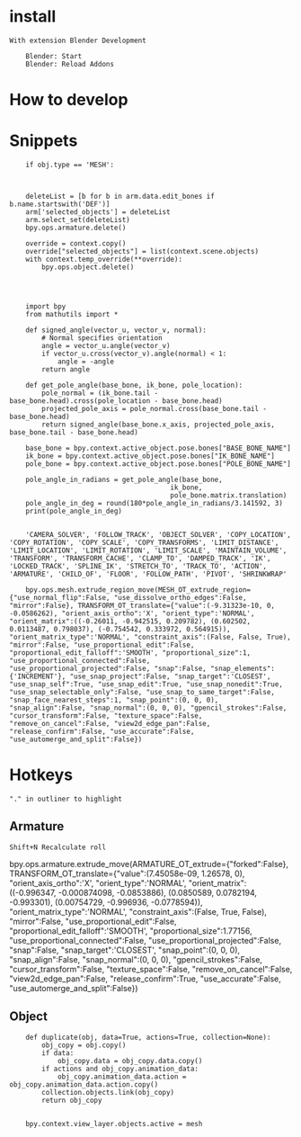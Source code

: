 # install

    With extension Blender Development

        Blender: Start
        Blender: Reload Addons

# How to develop


# Snippets

        if obj.type == 'MESH':



        deleteList = [b for b in arm.data.edit_bones if b.name.startswith('DEF')]
        arm['selected_objects'] = deleteList
        arm.select_set(deleteList)
        bpy.ops.armature.delete()

        override = context.copy()
        override["selected_objects"] = list(context.scene.objects)
        with context.temp_override(**override):
            bpy.ops.object.delete()




        import bpy
        from mathutils import *

        def signed_angle(vector_u, vector_v, normal):
            # Normal specifies orientation
            angle = vector_u.angle(vector_v)
            if vector_u.cross(vector_v).angle(normal) < 1:
                angle = -angle
            return angle

        def get_pole_angle(base_bone, ik_bone, pole_location):
            pole_normal = (ik_bone.tail - base_bone.head).cross(pole_location - base_bone.head)
            projected_pole_axis = pole_normal.cross(base_bone.tail - base_bone.head)
            return signed_angle(base_bone.x_axis, projected_pole_axis, base_bone.tail - base_bone.head)

        base_bone = bpy.context.active_object.pose.bones["BASE_BONE_NAME"]
        ik_bone = bpy.context.active_object.pose.bones["IK_BONE_NAME"]
        pole_bone = bpy.context.active_object.pose.bones["POLE_BONE_NAME"]

        pole_angle_in_radians = get_pole_angle(base_bone,
                                            ik_bone,
                                            pole_bone.matrix.translation)
        pole_angle_in_deg = round(180*pole_angle_in_radians/3.141592, 3)
        print(pole_angle_in_deg)


        'CAMERA_SOLVER', 'FOLLOW_TRACK', 'OBJECT_SOLVER', 'COPY_LOCATION', 'COPY_ROTATION', 'COPY_SCALE', 'COPY_TRANSFORMS', 'LIMIT_DISTANCE', 'LIMIT_LOCATION', 'LIMIT_ROTATION', 'LIMIT_SCALE', 'MAINTAIN_VOLUME', 'TRANSFORM', 'TRANSFORM_CACHE', 'CLAMP_TO', 'DAMPED_TRACK', 'IK', 'LOCKED_TRACK', 'SPLINE_IK', 'STRETCH_TO', 'TRACK_TO', 'ACTION', 'ARMATURE', 'CHILD_OF', 'FLOOR', 'FOLLOW_PATH', 'PIVOT', 'SHRINKWRAP'

        bpy.ops.mesh.extrude_region_move(MESH_OT_extrude_region={"use_normal_flip":False, "use_dissolve_ortho_edges":False, "mirror":False}, TRANSFORM_OT_translate={"value":(-9.31323e-10, 0, -0.0586262), "orient_axis_ortho":'X', "orient_type":'NORMAL', "orient_matrix":((-0.26011, -0.942515, 0.209782), (0.602502, 0.0113487, 0.798037), (-0.754542, 0.333972, 0.564915)), "orient_matrix_type":'NORMAL', "constraint_axis":(False, False, True), "mirror":False, "use_proportional_edit":False, "proportional_edit_falloff":'SMOOTH', "proportional_size":1, "use_proportional_connected":False, "use_proportional_projected":False, "snap":False, "snap_elements":{'INCREMENT'}, "use_snap_project":False, "snap_target":'CLOSEST', "use_snap_self":True, "use_snap_edit":True, "use_snap_nonedit":True, "use_snap_selectable_only":False, "use_snap_to_same_target":False, "snap_face_nearest_steps":1, "snap_point":(0, 0, 0), "snap_align":False, "snap_normal":(0, 0, 0), "gpencil_strokes":False, "cursor_transform":False, "texture_space":False, "remove_on_cancel":False, "view2d_edge_pan":False, "release_confirm":False, "use_accurate":False, "use_automerge_and_split":False})


# Hotkeys

    "." in outliner to highlight

## Armature

    Shift+N Recalculate roll


bpy.ops.armature.extrude_move(ARMATURE_OT_extrude={"forked":False}, TRANSFORM_OT_translate={"value":(7.45058e-09, 1.26578, 0), "orient_axis_ortho":'X', "orient_type":'NORMAL', "orient_matrix":((-0.996347, -0.000874098, -0.0853886), (0.0850589, 0.0782194, -0.993301), (0.00754729, -0.996936, -0.0778594)), "orient_matrix_type":'NORMAL', "constraint_axis":(False, True, False), "mirror":False, "use_proportional_edit":False, "proportional_edit_falloff":'SMOOTH', "proportional_size":1.77156, "use_proportional_connected":False, "use_proportional_projected":False, "snap":False, "snap_target":'CLOSEST', "snap_point":(0, 0, 0), "snap_align":False, "snap_normal":(0, 0, 0), "gpencil_strokes":False, "cursor_transform":False, "texture_space":False, "remove_on_cancel":False, "view2d_edge_pan":False, "release_confirm":True, "use_accurate":False, "use_automerge_and_split":False})


## Object

        def duplicate(obj, data=True, actions=True, collection=None):
            obj_copy = obj.copy()
            if data:
                obj_copy.data = obj_copy.data.copy()
            if actions and obj_copy.animation_data:
                obj_copy.animation_data.action = obj_copy.animation_data.action.copy()
            collection.objects.link(obj_copy)
            return obj_copy


        bpy.context.view_layer.objects.active = mesh 